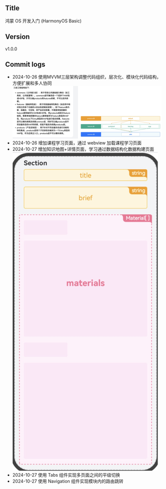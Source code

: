## Title
鸿蒙 OS 开发入门 (HarmonyOS Basic)
## Version
v1.0.0
## Commit logs
- 2024-10-26 使用MVVM三层架构调整代码组织，层次化、模块化代码结构，方便扩展和多人协同
![mvvm](./images/mvvm.jpg)
- 2024-10-26 增加课程学习页面，通过 webview 加载课程学习页面
- 2024-10-27 增加知识地图+详情页面，学习通过数据结构化数据构建页面
![struct_data](./images/struct_data_to_ui.jpg)
- 2024-10-27 使用 Tabs 组件实现多页面之间的平级切换
- 2024-10-27 使用 Navigation 组件实现模块内的路由跳转
